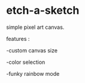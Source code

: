 # etch-a-sketch
simple pixel art canvas. 

features : 

-custom canvas size

-color selection 

-funky rainbow mode 


